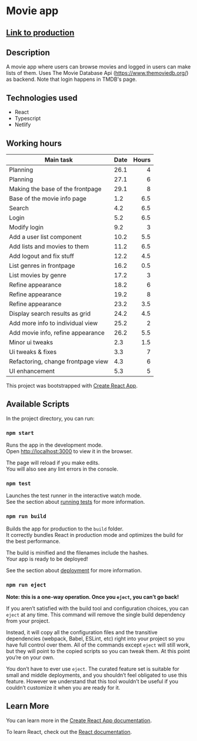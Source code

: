# Movie app

## [Link to production](https://amazing-northcutt-a6f3bd.netlify.app/)

## Description

A movie app where users can browse movies and logged in users can make lists of them. Uses The Movie Database Api (https://www.themoviedb.org/) as backend. Note that login happens in TMDB's page. 

## Technologies used
- React
- Typescript
- Netlify

## Working hours

| Main task                       | Date  | Hours  |
| --------------------------------|:------| -----: |
|Planning                          |26.1   |   4   |
|Planning                          |27.1   |   6   |
|Making the base of the frontpage  |29.1   |   8   |
|Base of the movie info page       |1.2    |   6.5 |
|Search                            |4.2    |   6.5 |
|Login                             |5.2    |   6.5 |
|Modify login                      |9.2    |   3   |
|Add a user list component         |10.2   |   5.5 |
|Add lists and movies to them      |11.2   |   6.5 |
|Add logout and fix stuff          |12.2   |   4.5 |
|List genres in frontpage          |16.2   |   0.5 |
|List movies by genre              |17.2   |   3   |
|Refine appearance                 |18.2   |   6   |
|Refine appearance                 |19.2   |   8   |
|Refine appearance                 |23.2   |   3.5 |
|Display search results as grid    |24.2   |   4.5 |
|Add more info to individual view  |25.2   |   2   |
|Add movie info, refine appearance |26.2   |   5.5 |
|Minor ui tweaks                   |2.3    |   1.5 |
|Ui tweaks & fixes                 |3.3    |   7   |
|Refactoring, change frontpage view|4.3    |   6   |
|UI enhancement                    |5.3    |   5   |


This project was bootstrapped with [Create React App](https://github.com/facebook/create-react-app).

## Available Scripts

In the project directory, you can run:

### `npm start`

Runs the app in the development mode.\
Open [http://localhost:3000](http://localhost:3000) to view it in the browser.

The page will reload if you make edits.\
You will also see any lint errors in the console.

### `npm test`

Launches the test runner in the interactive watch mode.\
See the section about [running tests](https://facebook.github.io/create-react-app/docs/running-tests) for more information.

### `npm run build`

Builds the app for production to the `build` folder.\
It correctly bundles React in production mode and optimizes the build for the best performance.

The build is minified and the filenames include the hashes.\
Your app is ready to be deployed!

See the section about [deployment](https://facebook.github.io/create-react-app/docs/deployment) for more information.

### `npm run eject`

**Note: this is a one-way operation. Once you `eject`, you can’t go back!**

If you aren’t satisfied with the build tool and configuration choices, you can `eject` at any time. This command will remove the single build dependency from your project.

Instead, it will copy all the configuration files and the transitive dependencies (webpack, Babel, ESLint, etc) right into your project so you have full control over them. All of the commands except `eject` will still work, but they will point to the copied scripts so you can tweak them. At this point you’re on your own.

You don’t have to ever use `eject`. The curated feature set is suitable for small and middle deployments, and you shouldn’t feel obligated to use this feature. However we understand that this tool wouldn’t be useful if you couldn’t customize it when you are ready for it.

## Learn More

You can learn more in the [Create React App documentation](https://facebook.github.io/create-react-app/docs/getting-started).

To learn React, check out the [React documentation](https://reactjs.org/).
